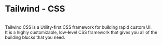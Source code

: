 <h1>Tailwind - CSS</h1>
<br>
Tailwind CSS is a Utility-first CSS framework for building rapid custom UI. 
<br>
It is a highly customizable, low-level CSS framework that gives you all of the building blocks that you need.
